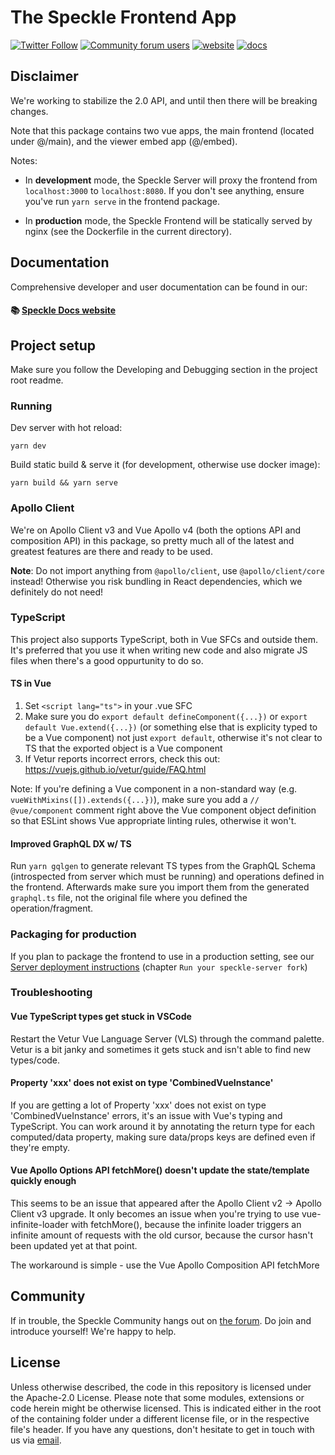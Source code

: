 # The Speckle Frontend App

[![Twitter Follow](https://img.shields.io/twitter/follow/SpeckleSystems?style=social)](https://twitter.com/SpeckleSystems) [![Community forum users](https://img.shields.io/discourse/users?server=https%3A%2F%2Fspeckle.community&style=flat-square&logo=discourse&logoColor=white)](https://speckle.community) [![website](https://img.shields.io/badge/https://-speckle.systems-royalblue?style=flat-square)](https://speckle.systems) [![docs](https://img.shields.io/badge/docs-speckle.guide-orange?style=flat-square&logo=read-the-docs&logoColor=white)](https://speckle.guide/dev/)

## Disclaimer

We're working to stabilize the 2.0 API, and until then there will be breaking changes.

Note that this package contains two vue apps, the main frontend (located under @/main), and the viewer embed app (@/embed).

Notes:

- In **development** mode, the Speckle Server will proxy the frontend from `localhost:3000` to `localhost:8080`. If you don't see anything, ensure you've run `yarn serve` in the frontend package.

- In **production** mode, the Speckle Frontend will be statically served by nginx (see the Dockerfile in the current directory).

## Documentation

Comprehensive developer and user documentation can be found in our:

#### 📚 [Speckle Docs website](https://speckle.guide/dev/)

## Project setup

Make sure you follow the Developing and Debugging section in the project root readme.

### Running

Dev server with hot reload:

```
yarn dev
```

Build static build & serve it (for development, otherwise use docker image):

```
yarn build && yarn serve
```

### Apollo Client

We're on Apollo Client v3 and Vue Apollo v4 (both the options API and composition API) in this package, so pretty much all of the latest and greatest features are there and ready to be used.

**Note**: Do not import anything from `@apollo/client`, use `@apollo/client/core` instead! Otherwise you risk bundling in React dependencies, which we definitely do not need!

### TypeScript

This project also supports TypeScript, both in Vue SFCs and outside them. It's preferred that you use it when writing new code and also migrate JS files when there's a good oppurtunity to do so.

#### TS in Vue

1. Set `<script lang="ts">` in your .vue SFC
1. Make sure you do `export default defineComponent({...})` or `export default Vue.extend({...})` (or something else that is explicity typed to be a Vue component) not just `export default`, otherwise it's not clear to TS that the exported object is a Vue component
1. If Vetur reports incorrect errors, check this out: https://vuejs.github.io/vetur/guide/FAQ.html

Note: If you're defining a Vue component in a non-standard way (e.g. `vueWithMixins([]).extends({...})`), make sure you add a `// @vue/component` comment right above the Vue component object definition so that ESLint shows Vue appropriate linting rules, otherwise it won't.

#### Improved GraphQL DX w/ TS

Run `yarn gqlgen` to generate relevant TS types from the GraphQL Schema (introspected from server which must be running) and operations defined in the frontend. Afterwards make sure you import them from the generated `graphql.ts` file, not the original file where you defined the operation/fragment.

### Packaging for production

If you plan to package the frontend to use in a production setting, see our [Server deployment instructions](https://speckle.guide/dev/server-setup.html) (chapter `Run your speckle-server fork`)

### Troubleshooting

#### Vue TypeScript types get stuck in VSCode

Restart the Vetur Vue Language Server (VLS) through the command palette. Vetur is a bit janky and sometimes it gets stuck and isn't able to find new types/code.

#### Property 'xxx' does not exist on type 'CombinedVueInstance'

If you are getting a lot of Property 'xxx' does not exist on type 'CombinedVueInstance' errors, it's an issue with Vue's typing and TypeScript. You can work around it by annotating the return type for each computed/data property, making sure data/props keys are defined even if they're empty.

#### Vue Apollo Options API fetchMore() doesn't update the state/template quickly enough

This seems to be an issue that appeared after the Apollo Client v2 -> Apollo Client v3 upgrade. It only becomes an issue when you're trying to use vue-infinite-loader with fetchMore(), because the infinite loader triggers an infinite amount of requests with the old cursor, because the cursor hasn't been updated yet at that point.

The workaround is simple - use the Vue Apollo Composition API fetchMore

## Community

If in trouble, the Speckle Community hangs out on [the forum](https://speckle.community). Do join and introduce yourself! We're happy to help.

## License

Unless otherwise described, the code in this repository is licensed under the Apache-2.0 License. Please note that some modules, extensions or code herein might be otherwise licensed. This is indicated either in the root of the containing folder under a different license file, or in the respective file's header. If you have any questions, don't hesitate to get in touch with us via [email](mailto:hello@speckle.systems).
